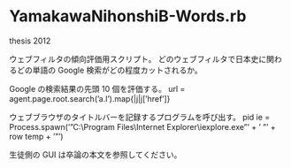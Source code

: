 # YamakawaNihonshiB-Words.rb
thesis 2012

ウェブフィルタの傾向評価用スクリプト。
どのウェブフィルタで日本史に関わるどの単語の Google 検索がどの程度カットされるか。

Google の検索結果の先頭 10 個を評価する。
url = agent.page.root.search(’a.l’).map{|j|j[’href’]}

ウェブブラウザのタイトルバーを記録するプログラムを呼び出す。
pid ie = Process.spawn(’”C:\Program Files\Internet Explorer\iexplore.exe”’ + ’ ”’ + row temp + ’”’)

生徒側の GUI は卒論の本文を参照してください。
